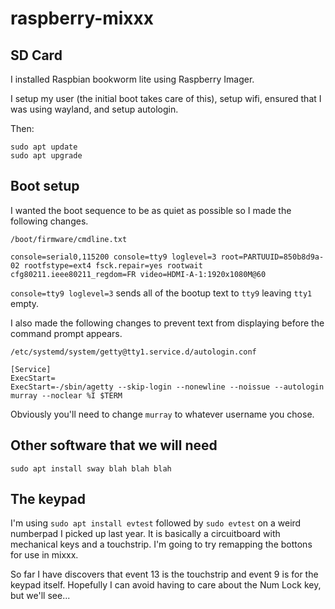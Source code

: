 # raspberry-mixxx


## SD Card

I installed Raspbian bookworm lite using Raspberry Imager.

I setup my user (the initial boot takes care of this), setup wifi, ensured that I was using wayland, and setup autologin.

Then:

```
sudo apt update
sudo apt upgrade
```

## Boot setup

I wanted the boot sequence to be as quiet as possible so I made the following changes.


```
/boot/firmware/cmdline.txt

console=serial0,115200 console=tty9 loglevel=3 root=PARTUUID=850b8d9a-02 rootfstype=ext4 fsck.repair=yes rootwait cfg80211.ieee80211_regdom=FR video=HDMI-A-1:1920x1080M@60

```

`console=tty9 loglevel=3` sends all of the bootup text to `tty9` leaving `tty1` empty.

I also made the following changes to prevent text from displaying before the command prompt appears.

```
/etc/systemd/system/getty@tty1.service.d/autologin.conf

[Service]
ExecStart=
ExecStart=-/sbin/agetty --skip-login --nonewline --noissue --autologin murray --noclear %I $TERM
```

Obviously you'll need to change `murray` to whatever username you chose.


## Other software that we will need

`sudo apt install sway blah blah blah`

## The keypad

I'm using `sudo apt install evtest` followed by `sudo evtest` on a weird numberpad I picked up last year. It is basically a circuitboard with mechanical keys and a touchstrip. I'm going to try remapping the bottons for use in mixxx.

So far I have discovers that event 13 is the touchstrip and event 9 is for the keypad itself. Hopefully I can avoid having to care about the Num Lock key, but we'll see...


